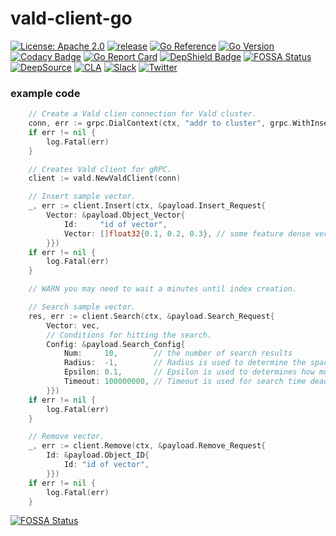 # vald-client-go
[![License: Apache 2.0](https://img.shields.io/github/license/vdaas/vald-client-go.svg?style=flat-square)](https://opensource.org/licenses/Apache-2.0)
[![release](https://img.shields.io/github/release/vdaas/vald-client-go.svg?style=flat-square)](https://github.com/vdaas/vald-client-go/releases/latest)
[![Go Reference](https://pkg.go.dev/badge/github.com/vdaas/vald-client-go.svg)](https://pkg.go.dev/github.com/vdaas/vald-client-go)
[![Go Version](https://img.shields.io/github/go-mod/go-version/vdaas/vald-client-go?filename=go.mod)](https://github.com/vdaas/vald-client-go/blob/main/go.mod#L3)
[![Codacy Badge](https://img.shields.io/codacy/grade/a6e544eee7bc49e08a000bb10ba3deed?style=flat-square)](https://www.codacy.com/app/i.can.feel.gravity/vald?utm_source=github.com&utm_medium=referral&utm_content=vdaas/vald&utm_campaign=Badge_Grade)
[![Go Report Card](https://goreportcard.com/badge/github.com/vdaas/vald-client-go?style=flat-square)](https://goreportcard.com/report/github.com/vdaas/vald-client-go)
[![DepShield Badge](https://depshield.sonatype.org/badges/vdaas/vald-client-go/depshield.svg?style=flat-square)](https://depshield.github.io)
[![FOSSA Status](https://app.fossa.com/api/projects/custom%2B21465%2Fvald-client-go.svg?type=small)](https://app.fossa.com/projects/custom%2B21465%2Fvald-client-go?ref=badge_small)
[![DeepSource](https://static.deepsource.io/deepsource-badge-light-mini.svg)](https://deepsource.io/gh/vdaas/vald-client-go/?ref=repository-badge)
[![CLA](https://cla-assistant.io/readme/badge/vdaas/vald-client-go?&style=flat-square)](https://cla-assistant.io/vdaas/vald-client-go)
[![Slack](https://img.shields.io/badge/slack-join-brightgreen?logo=slack&style=flat-square)](https://join.slack.com/t/vald-community/shared_invite/zt-db2ky9o4-R_9p2sVp8xRwztVa8gfnPA)
[![Twitter](https://img.shields.io/badge/twitter-follow-blue?logo=twitter&style=flat-square)](https://twitter.com/vdaas_vald)


### example code

```go
	// Create a Vald clien connection for Vald cluster.
	conn, err := grpc.DialContext(ctx, "addr to cluster", grpc.WithInsecure())
	if err != nil {
		log.Fatal(err)
	}

	// Creates Vald client for gRPC.
	client := vald.NewValdClient(conn)

	// Insert sample vector.
	_, err := client.Insert(ctx, &payload.Insert_Request{
		Vector: &payload.Object_Vector{
			Id:     "id of vector",
			Vector: []float32{0.1, 0.2, 0.3}, // some feature dense vector here.
		}})
	if err != nil {
		log.Fatal(err)
	}

	// WARN you may need to wait a minutes until index creation.

	// Search sample vector.
	res, err := client.Search(ctx, &payload.Search_Request{
		Vector: vec,
		// Conditions for hitting the search.
		Config: &payload.Search_Config{
			Num:     10,        // the number of search results
			Radius:  -1,        // Radius is used to determine the space of search candidate radius for neighborhood vectors. -1 means infinite circle.
			Epsilon: 0.1,       // Epsilon is used to determines how much to expand from search candidate radius.
			Timeout: 100000000, // Timeout is used for search time deadline. The unit is nano-seconds.
		}})
	if err != nil {
		log.Fatal(err)
	}

	// Remove vector.
	_, err := client.Remove(ctx, &payload.Remove_Request{
		Id: &payload.Object_ID{
			Id: "id of vector",
		}})
	if err != nil {
		log.Fatal(err)
	}
```

[![FOSSA Status](https://app.fossa.com/api/projects/custom%2B21465%2Fvald-client-go.svg?type=large)](https://app.fossa.com/projects/custom%2B21465%2Fvald-client-go?ref=badge_large)

